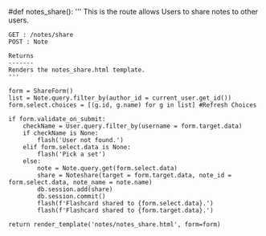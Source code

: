 #def notes_share():
    '''
    This is the route allows Users to share notes to other users.

    GET : /notes/share
    POST : Note

    Returns
    -------
    Renders the notes_share.html template.
    '''

    form = ShareForm()
    list = Note.query.filter_by(author_id = current_user.get_id())
    form.select.choices = [(g.id, g.name) for g in list] #Refresh Choices

    if form.validate_on_submit:
        checkName = User.query.filter_by(username = form.target.data)
        if checkName is None:
            flash('User not found.')
        elif form.select.data is None:
            flash('Pick a set')
        else:
            note = Note.query.get(form.select.data)
            share = Noteshare(target = form.target.data, note_id = form.select.data, note_name = note.name)
            db.session.add(share)
            db.session.commit()
            flash(f'Flashcard shared to {form.select.data}.')
            flash(f'Flashcard shared to {form.target.data}.')

    return render_template('notes/notes_share.html', form=form)
